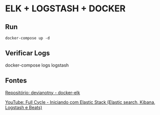 # ELK + LOGSTASH + DOCKER

## Run

    docker-compose up -d

## Verificar Logs 

docker-compose logs logstash

## Fontes

[Repositório: devianotny - docker-elk](https://github.com/deviantony/docker-elk)

[YouTube: Full Cycle - Iniciando com Elastic Stack (Elastic search, Kibana, Logstash e Beats)
](https://www.youtube.com/watch?v=Bb3g8xk0Cys)